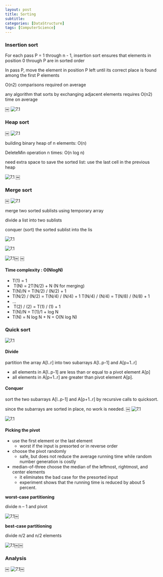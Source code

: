 ```yaml
---
layout: post
title: Sorting
subtitle: 
categories: [DataStructure]
tags: [ComputerScience]
---
```


### Insertion sort
For each pass P = 1 through n - 1, insertion sort ensures that elements in position 0 through P are in sorted order 

In pass P, move the element in position P left until its correct place is found among the first P elements 

O(n2) comparisons required on average 

any algorithm that sorts by exchanging adjacent elements requires O(n2) time on average 

￼
![7.1](/assets/images/data_structure/12.1.png)


### Heap sort
￼
![7.1](/assets/images/data_structure/12.2.png)

building binary heap of n elements: O(n)

DeleteMin operation n times: O(n log n)

need extra space to save the sorted list: use the last cell in the previous heap 

![7.1](/assets/images/data_structure/12.3.png)
￼
### Merge sort
￼
![7.1](/assets/images/data_structure/12.4.png)

merge two sorted sublists using temporary array 

divide a list into two sublists 

conquer (sort) the sorted sublist into the lis 

![7.1](/assets/images/data_structure/12.5.png)

![7.1](/assets/images/data_structure/12.6.png)

![7.1](/assets/images/data_structure/12.7.png)￼
￼
#### Time complexity : O(NlogN)

- T(1) = 1
-  T(N) = 2T(N/2) + N (N for merging) 
- T(N)/N = T(N/2) / (N/2) + 1 
- T(N/2) / (N/2) = T(N/4) / (N/4) + 1 T(N/4) / (N/4) = T(N/8) / (N/8) + 1
- ...
-  T(2) / (2) = T(1) / (1) + 1 
- T(N)/N = T(1)/1 + log N 
- T(N) = N log N + N = O(N log N) 

### Quick sort

![7.1](/assets/images/data_structure/12.8.png)

#### Divide
partition the array A[l..r] into two subarrays A[l..p-1] and A[p+1..r]

- all elements in A[l..p-1] are less than or equal to a pivot element A[p]
- all elements in A[p+1..r] are greater than pivot element A[p]. 

#### Conquer
sort the two subarrays A[l..p-1] and A[p+1..r] by recursive calls to quicksort. 

since the subarrays are sorted in place, no work is needed. 
￼
![7.1](/assets/images/data_structure/12.9.png)

![7.1](/assets/images/data_structure/12.10.png)


#### Picking the pivot

- use the first element or the last element
	- worst if the input is presorted or in reverse order 
- choose the pivot randomly 
	- safe, but does not reduce the average running time while random number generation is costly 
- median-of-three choose the median of the leftmost, rightmost, and center elements 
	- it eliminates the bad case for the presorted input 
	- experiment shows that the running time is reduced by about 5 percent. 

**worst-case partitioning**

divide n – 1 and pivot 

![7.1](/assets/images/data_structure/12.11.png)￼

**best-case partitioning**

divide n/2 and n/2 elements 

![7.1](/assets/images/data_structure/12.12.png)￼￼

### Analysis
￼
![7.1](/assets/images/data_structure/12.13.png)￼




